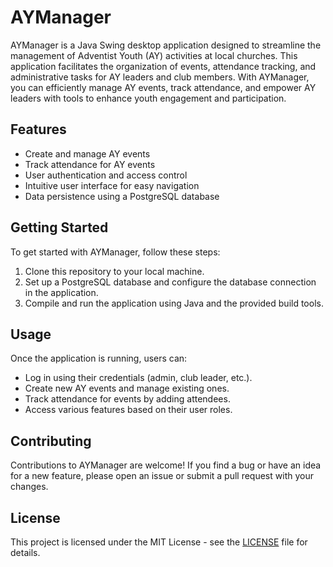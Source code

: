 # AYManager

AYManager is a Java Swing desktop application designed to streamline the management of Adventist Youth (AY) activities at local churches. This application facilitates the organization of events, attendance tracking, and administrative tasks for AY leaders and club members. With AYManager, you can efficiently manage AY events, track attendance, and empower AY leaders with tools to enhance youth engagement and participation.

## Features

- Create and manage AY events
- Track attendance for AY events
- User authentication and access control
- Intuitive user interface for easy navigation
- Data persistence using a PostgreSQL database

## Getting Started

To get started with AYManager, follow these steps:

1. Clone this repository to your local machine.
2. Set up a PostgreSQL database and configure the database connection in the application.
3. Compile and run the application using Java and the provided build tools.

## Usage

Once the application is running, users can:

- Log in using their credentials (admin, club leader, etc.).
- Create new AY events and manage existing ones.
- Track attendance for events by adding attendees.
- Access various features based on their user roles.

## Contributing

Contributions to AYManager are welcome! If you find a bug or have an idea for a new feature, please open an issue or submit a pull request with your changes.

## License

This project is licensed under the MIT License - see the [LICENSE](LICENSE) file for details.
